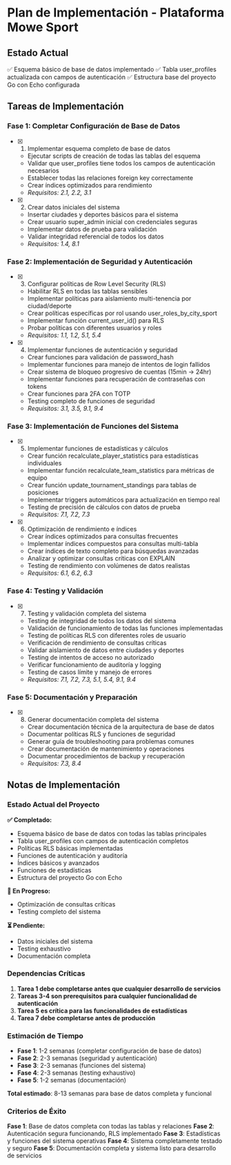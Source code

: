 # Plan de Implementación - Plataforma Mowe Sport

## Estado Actual
✅ Esquema básico de base de datos implementado
✅ Tabla user_profiles actualizada con campos de autenticación
✅ Estructura base del proyecto Go con Echo configurada

## Tareas de Implementación

### Fase 1: Completar Configuración de Base de Datos

- [x] 1. Implementar esquema completo de base de datos

  - Ejecutar scripts de creación de todas las tablas del esquema
  - Validar que user_profiles tiene todos los campos de autenticación necesarios
  - Establecer todas las relaciones foreign key correctamente
  - Crear índices optimizados para rendimiento
  - _Requisitos: 2.1, 2.2, 3.1_

- [x] 2. Crear datos iniciales del sistema

  - Insertar ciudades y deportes básicos para el sistema
  - Crear usuario super_admin inicial con credenciales seguras
  - Implementar datos de prueba para validación
  - Validar integridad referencial de todos los datos
  - _Requisitos: 1.4, 8.1_

### Fase 2: Implementación de Seguridad y Autenticación

- [x] 3. Configurar políticas de Row Level Security (RLS)

  - Habilitar RLS en todas las tablas sensibles
  - Implementar políticas para aislamiento multi-tenencia por ciudad/deporte
  - Crear políticas específicas por rol usando user_roles_by_city_sport
  - Implementar función current_user_id() para RLS
  - Probar políticas con diferentes usuarios y roles
  - _Requisitos: 1.1, 1.2, 5.1, 5.4_

- [x] 4. Implementar funciones de autenticación y seguridad

  - Crear funciones para validación de password_hash
  - Implementar funciones para manejo de intentos de login fallidos
  - Crear sistema de bloqueo progresivo de cuentas (15min -> 24hr)
  - Implementar funciones para recuperación de contraseñas con tokens
  - Crear funciones para 2FA con TOTP
  - Testing completo de funciones de seguridad
  - _Requisitos: 3.1, 3.5, 9.1, 9.4_

### Fase 3: Implementación de Funciones del Sistema

- [x] 5. Implementar funciones de estadísticas y cálculos

  - Crear función recalculate_player_statistics para estadísticas individuales
  - Implementar función recalculate_team_statistics para métricas de equipo
  - Crear función update_tournament_standings para tablas de posiciones
  - Implementar triggers automáticos para actualización en tiempo real
  - Testing de precisión de cálculos con datos de prueba
  - _Requisitos: 7.1, 7.2, 7.3_

- [x] 6. Optimización de rendimiento e índices

  - Crear índices optimizados para consultas frecuentes
  - Implementar índices compuestos para consultas multi-tabla
  - Crear índices de texto completo para búsquedas avanzadas
  - Analizar y optimizar consultas críticas con EXPLAIN
  - Testing de rendimiento con volúmenes de datos realistas
  - _Requisitos: 6.1, 6.2, 6.3_

### Fase 4: Testing y Validación

- [x] 7. Testing y validación completa del sistema

  - Testing de integridad de todos los datos del sistema
  - Validación de funcionamiento de todas las funciones implementadas
  - Testing de políticas RLS con diferentes roles de usuario
  - Verificación de rendimiento de consultas críticas
  - Validar aislamiento de datos entre ciudades y deportes
  - Testing de intentos de acceso no autorizado
  - Verificar funcionamiento de auditoría y logging
  - Testing de casos límite y manejo de errores
  - _Requisitos: 7.1, 7.2, 7.3, 5.1, 5.4, 9.1, 9.4_

### Fase 5: Documentación y Preparación

- [x] 8. Generar documentación completa del sistema

  - Crear documentación técnica de la arquitectura de base de datos
  - Documentar políticas RLS y funciones de seguridad
  - Generar guía de troubleshooting para problemas comunes
  - Crear documentación de mantenimiento y operaciones
  - Documentar procedimientos de backup y recuperación
  - _Requisitos: 7.3, 8.4_

## Notas de Implementación

### Estado Actual del Proyecto

**✅ Completado:**
- Esquema básico de base de datos con todas las tablas principales
- Tabla user_profiles con campos de autenticación completos
- Políticas RLS básicas implementadas
- Funciones de autenticación y auditoría
- Índices básicos y avanzados
- Funciones de estadísticas
- Estructura del proyecto Go con Echo

**🔄 En Progreso:**
- Optimización de consultas críticas
- Testing completo del sistema

**⏳ Pendiente:**
- Datos iniciales del sistema
- Testing exhaustivo
- Documentación completa

### Dependencias Críticas

1. **Tarea 1 debe completarse antes que cualquier desarrollo de servicios**
2. **Tareas 3-4 son prerequisitos para cualquier funcionalidad de autenticación**
3. **Tarea 5 es crítica para las funcionalidades de estadísticas**
4. **Tarea 7 debe completarse antes de producción**

### Estimación de Tiempo

- **Fase 1**: 1-2 semanas (completar configuración de base de datos)
- **Fase 2**: 2-3 semanas (seguridad y autenticación)
- **Fase 3**: 2-3 semanas (funciones del sistema)
- **Fase 4**: 2-3 semanas (testing exhaustivo)
- **Fase 5**: 1-2 semanas (documentación)

**Total estimado**: 8-13 semanas para base de datos completa y funcional

### Criterios de Éxito

**Fase 1**: Base de datos completa con todas las tablas y relaciones
**Fase 2**: Autenticación segura funcionando, RLS implementado
**Fase 3**: Estadísticas y funciones del sistema operativas
**Fase 4**: Sistema completamente testado y seguro
**Fase 5**: Documentación completa y sistema listo para desarrollo de servicios